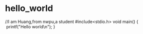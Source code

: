 # hello_world
//I am Huang,from nwpu,a student
#include<stdio.h>
void main()
{
  printf("Hello world\n");
}
